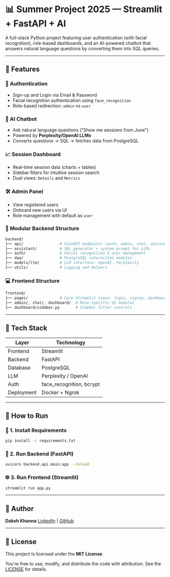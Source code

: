 # 📊 Summer Project 2025 — Streamlit + FastAPI + AI

A full-stack Python project featuring user authentication (with facial recognition), role-based dashboards, and an AI-powered chatbot that answers natural language questions by converting them into SQL queries.

---

## 🚀 Features

### 🔐 Authentication

* Sign-up and Login via Email & Password
* Facial recognition authentication using `face_recognition`
* Role-based redirection: `admin` vs `user`

### 🧠 AI Chatbot

* Ask natural language questions ("Show me sessions from June")
* Powered by **Perplexity/OpenAI LLMs**
* Converts questions → SQL → fetches data from PostgreSQL

### 📈 Session Dashboard

* Real-time session data (charts + tables)
* Sidebar filters for intuitive session search
* Dual views: `Details` and `Metrics`

### 🛠 Admin Panel

* View registered users
* Onboard new users via UI
* Role management with default as `user`

### 🧹 Modular Backend Structure

```bash
backend/
├── api/                # FastAPI endpoints (auth, admin, chat, session)
├── assistant/          # SQL generator + system prompt for LLMs
├── auth/               # Facial recognition & user management
├── dao/                # PostgreSQL interaction modules
├── models/llm/         # LLM interface: OpenAI, Perplexity
├── utils/              # Logging and helpers
```

### 💻 Frontend Structure

```bash
frontend/
├── pages/              # Core Streamlit views: login, signup, dashboard, etc.
├── admin/, chat/, dashboard/  # Role-specific UI modules
├── dashboard/sidebar.py       # Sidebar filter controls
```

---

## 🧰 Tech Stack

| Layer      | Technology                |
| ---------- | ------------------------- |
| Frontend   | Streamlit                 |
| Backend    | FastAPI                   |
| Database   | PostgreSQL                |
| LLM        | Perplexity / OpenAI       |
| Auth       | face\_recognition, bcrypt |
| Deployment | Docker + Ngrok            |

---

## 📂 How to Run

### 🔧 1. Install Requirements

```bash
pip install -r requirements.txt
```

### 🚀 2. Run Backend (FastAPI)

```bash
uvicorn backend.api.main:app --reload
```

### 🌐 3. Run Frontend (Streamlit)

```bash
streamlit run app.py
```

---

## 🙌 Author

**Daksh Khanna**
[LinkedIn]([(https://www.linkedin.com/in/daksh-khanna-769002320/)](https://www.linkedin.com/in/daksh-khanna-769002320/)) | [GitHub](https://github.com/Daksh-Khanna)

---

## 📌 License

This project is licensed under the **MIT License**.

You're free to use, modify, and distribute the code with attribution. See the [LICENSE](https://opensource.org/licenses/MIT) for details.

